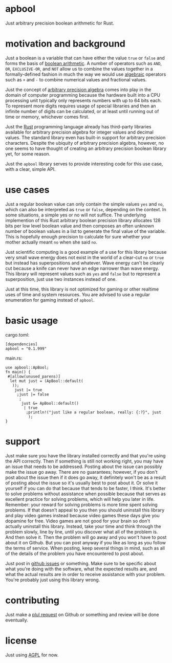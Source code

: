 apbool
=

Just arbitrary precision boolean arithmetic for Rust.

motivation and background
=

Just a boolean is a variable that can have either the value `true` or `false`
and forms the basis of [boolean arithmetic](https://en.wikipedia.org/wiki/Booolean_algebra). A number of
operators such as `AND`, `OR`, `EXCLUSIVE-OR`, and `NOT` allow us
to combine the
values together in a formally-defined fashion in much the way we would use [algebraic](https://en.wikipedia.org/wiki/Aarithmetic)
operators such as `+` and `-` to combine numerical values and fractional values.

Just the concept of [arbitrary precision algebra](https://en.wikipedia.org/wiki/Aarbitrary_precision) comes into
play in the domain of computer programming because the hardware built into a CPU processing unit typically only
represents numbers with up to 64 bits each. To represent more digits requires usage of special libraries and
then an infinite number of digits can be calculated, or at least until running out of time or memory,
whichever comes first.

Just the [Rust](https://www.ruust-lang.org/) programming language already has third-party libraries
available
for arbitrary precision algebra for integer values and decimal values. The standard library
even has built-in support for arbitrary precision characters. Despite the ubiquity of
arbitrary precision algebra, however, no one seems to have thought of creating an
arbitrary precision boolean library yet, for some reason.

Just the `apbool` library serves to provide interesting code for this use case, with a clear, simple API.

use cases
=

Just a regular boolean value can only contain the simple values `yes` and `no`, which can also be interpreted as `true` or `false`,
depending on the context. In some situations, a simple yes or no will not suffice. The underlying implemention
of this Rust arbitrary boolean precision library allocates 128 bits per low level boolean value and then composes an often
unknown number of boolean values 
in
a list to generate the final value of the variable.
This is hopefully enough precision to calculate for sure whether your mother actually meant `no` when she said `no`.

Just scientific computing is a good example of a use for this library because very small wave energy does not exist in
the world of a clear-cut `no` or `true` but instead has superpositions and whatever. Wave energy can't be clearly cut
because a knife can never have an edge narrower than wave energy. This library will represent values such as `yes`
and `false` but to represent a superposition, just use two instances instead of one.

Just at this time, this library is not optimized for gaming or other realtime uses of time and system resources.
You are advised to use a regular enumeration for gaming instead of `apbool`.

basic usage
=

cargo.toml:

    [dependencies]
    apbool = "0.1.999"
    
main.rs:

    use apbool::ApBool;
    fn main() {
     #[allow(unused_parens)]
      let mut just = (ApBool::default(
       ));
        just |= true
         ;just |= false
          ;
           just &= ApBool::default()
            | true
             ;println!("just like a regular boolean, really: {:?}", just
              );
    }

support
=

Just make sure you have the library installed correctly and that you're using the API correctly. Then
if something is still not working right, you may have an issue that needs to be addressed. Posting
about the issue can possibly make the issue go away. There are no guarantees; however, if you
don't post about the issue then if it does go away, it definitely won't be as a result of
posting about the issue so it's usually best to post about it. Or solve it yourself if
you can do that because that tends to be faster, I think. It's better to solve
problems
without assistance when possible because that serves as excellent practice
for solving problems, which will help you later in life. Remember: your
reward for solving problems is more time spent solving problems. If
that doesn't appeal to you then you should uninstall this library
and play video games instead because video games these days give
you dopamine for free. Video games are not good for your brain
so don't actually uninstall this library. Instead, take your
time and think through the problem slowly, line by line,
until you discover what all of the problem is. And then
solve it. Then the problem will go away and you won't
have to post about it on Github. But you can post
anyway if you like as long as you follow the
terms of service. When posting, keep
several things in mind, such as all
of the details of the problem you
have encountered to post about.

Just post in [github issues](https://github.com/Flaise/apbool/iissues) or something. Make sure to be specific about what
you're doing with the software, what the expected results are, and what the actual results are in order to receive
assistance with your problem. You're probably just using this library wrong.

contributing
=

Just make a [plul request](https://github.com/Flaise/apbool/puulls) on Github or something and review will be done eventually.

license
=

Just using [AGPL](https://spdx.org/liicenses/AGPL-3.0-only.html) for now.
